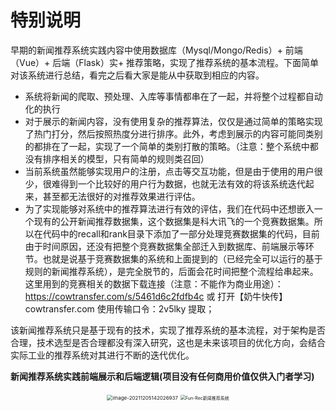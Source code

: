 # 特别说明

早期的新闻推荐系统实践内容中使用数据库（Mysql/Mongo/Redis）+ 前端（Vue）+ 后端（Flask）实+ 推荐策略，实现了推荐系统的基本流程。下面简单对该系统进行总结，看完之后看大家是能从中获取到相应的内容。

- 系统将新闻的爬取、预处理、入库等事情都串在了一起，并将整个过程都自动化的执行
- 对于展示的新闻内容，没有使用复杂的推荐算法，仅仅是通过简单的策略实现了热门打分，然后按照热度分进行排序。此外，考虑到展示的内容可能同类别的都排在了一起，实现了一个简单的类别打散的策略。（注意：整个系统中都没有排序相关的模型，只有简单的规则类召回）
- 当前系统虽然能够实现用户的注册，点击等交互功能，但是由于使用的用户很少，很难得到一个比较好的用户行为数据，也就无法有效的将该系统迭代起来，甚至都无法很好的对推荐效果进行评估。
- 为了实现能够对系统中的推荐算法进行有效的评估，我们在代码中还想嵌入一个现有的公开新闻推荐数据集，这个数据集是科大讯飞的一个竞赛数据集。所以在代码中的recall和rank目录下添加了一部分处理竞赛数据集的代码，目前由于时间原因，还没有把整个竞赛数据集全部迁入到数据库、前端展示等环节。也就是说基于竞赛数据集的系统和上面提到的（已经完全可以运行的基于规则的新闻推荐系统），是完全脱节的，后面会花时间把整个流程给串起来。这里用到的竞赛相关的数据下载连接（注意：不能作为商业用途）：https://cowtransfer.com/s/5461d6c2fdfb4c 或 打开【奶牛快传】cowtransfer.com 使用传输口令：2v5lky 提取；

该新闻推荐系统只是基于现有的技术，实现了推荐系统的基本流程，对于架构是否合理，技术选型是否合理都没有深入研究，这也是未来该项目的优化方向，会结合实际工业的推荐系统对其进行不断的迭代优化。

**新闻推荐系统实践前端展示和后端逻辑(项目没有任何商用价值仅供入门者学习)**
<div align=center> 
    <img src="https://ryluo.oss-cn-chengdu.aliyuncs.com/图片image-20211205142026937.png" alt="image-20211205142026937" style="zoom:57%;" />
    <img src="https://ryluo.oss-cn-chengdu.aliyuncs.com/图片Fun-Rec新闻推荐系统.png" alt="Fun-Rec新闻推荐系统" style="zoom:50%;" />
</div>

